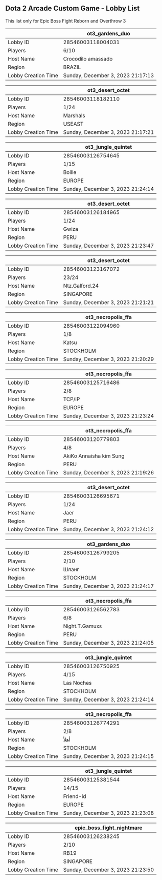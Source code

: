 ## Dota 2 Arcade Custom Game - Lobby List

This list only for Epic Boss Fight Reborn and Overthrow 3

|  | ot3_gardens_duo |
| ------ | ------ |
| Lobby ID | 28546003118004031 |
| Players | 6/10 |
| Host Name | Crocodilo amassado |
| Region | BRAZIL |
| Lobby Creation Time | Sunday, December 3, 2023 21:17:13 |


|  | ot3_desert_octet |
| ------ | ------ |
| Lobby ID | 28546003118182110 |
| Players | 1/24 |
| Host Name | Marshals |
| Region | USEAST |
| Lobby Creation Time | Sunday, December 3, 2023 21:17:21 |


|  | ot3_jungle_quintet |
| ------ | ------ |
| Lobby ID | 28546003126754645 |
| Players | 1/15 |
| Host Name | Boille |
| Region | EUROPE |
| Lobby Creation Time | Sunday, December 3, 2023 21:24:14 |


|  | ot3_desert_octet |
| ------ | ------ |
| Lobby ID | 28546003126184965 |
| Players | 1/24 |
| Host Name | Gwiza |
| Region | PERU |
| Lobby Creation Time | Sunday, December 3, 2023 21:23:47 |


|  | ot3_desert_octet |
| ------ | ------ |
| Lobby ID | 28546003123167072 |
| Players | 23/24 |
| Host Name | Ntz.Galford.24 |
| Region | SINGAPORE |
| Lobby Creation Time | Sunday, December 3, 2023 21:21:21 |


|  | ot3_necropolis_ffa |
| ------ | ------ |
| Lobby ID | 28546003122094960 |
| Players | 1/8 |
| Host Name | Katsu |
| Region | STOCKHOLM |
| Lobby Creation Time | Sunday, December 3, 2023 21:20:29 |


|  | ot3_necropolis_ffa |
| ------ | ------ |
| Lobby ID | 28546003125716486 |
| Players | 2/8 |
| Host Name | TCP/IP |
| Region | EUROPE |
| Lobby Creation Time | Sunday, December 3, 2023 21:23:24 |


|  | ot3_necropolis_ffa |
| ------ | ------ |
| Lobby ID | 28546003120779803 |
| Players | 4/8 |
| Host Name | AkiKo Annaisha kim Sung |
| Region | PERU |
| Lobby Creation Time | Sunday, December 3, 2023 21:19:26 |


|  | ot3_desert_octet |
| ------ | ------ |
| Lobby ID | 28546003126695671 |
| Players | 1/24 |
| Host Name | Jaer |
| Region | PERU |
| Lobby Creation Time | Sunday, December 3, 2023 21:24:12 |


|  | ot3_gardens_duo |
| ------ | ------ |
| Lobby ID | 28546003126799205 |
| Players | 2/10 |
| Host Name | Шланг |
| Region | STOCKHOLM |
| Lobby Creation Time | Sunday, December 3, 2023 21:24:17 |


|  | ot3_necropolis_ffa |
| ------ | ------ |
| Lobby ID | 28546003126562783 |
| Players | 6/8 |
| Host Name | Night.T.Gamuxs |
| Region | PERU |
| Lobby Creation Time | Sunday, December 3, 2023 21:24:05 |


|  | ot3_jungle_quintet |
| ------ | ------ |
| Lobby ID | 28546003126750925 |
| Players | 4/15 |
| Host Name | Las Noches |
| Region | STOCKHOLM |
| Lobby Creation Time | Sunday, December 3, 2023 21:24:14 |


|  | ot3_necropolis_ffa |
| ------ | ------ |
| Lobby ID | 28546003126774291 |
| Players | 2/8 |
| Host Name | أهلاً |
| Region | STOCKHOLM |
| Lobby Creation Time | Sunday, December 3, 2023 21:24:15 |


|  | ot3_jungle_quintet |
| ------ | ------ |
| Lobby ID | 28546003125381544 |
| Players | 14/15 |
| Host Name | Friend-id |
| Region | EUROPE |
| Lobby Creation Time | Sunday, December 3, 2023 21:23:08 |


|  | epic_boss_fight_nightmare |
| ------ | ------ |
| Lobby ID | 28546003126238245 |
| Players | 2/10 |
| Host Name | RB19 |
| Region | SINGAPORE |
| Lobby Creation Time | Sunday, December 3, 2023 21:23:50 |


